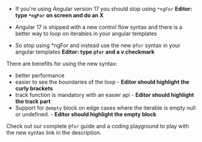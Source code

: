
- If you're using Angular version 17 you should stop using `*ngFor`
**Editor: type `*ngFor` on screen and do an X**

- Angular 17 is shipped with a new control flow syntax and there is a better way to loop on iterables in your angular templates

- So stop using *ngFor and instead use the new `@for` syntax in your angular templates
**Editor: type `@for` and a v checkmark**

There are benefits for using the new syntax:
- better performance
- easier to see the boundaries of the loop - **Editor should highlight the curly brackets**
- track function is mandatory with an easier api - **Editor should highlight the track part**
- Support for `@empty` block on edge cases where the iterable is empty null or undefined. - **Editor should highlight the empty block**

Check out our complete `@for` guide and a coding playground to play with the new syntax
link in the description.